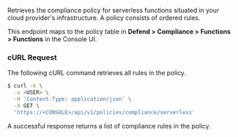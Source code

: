 Retrieves the compliance policy for serverless functions situated in your cloud provider's infrastructure.
A policy consists of ordered rules.

This endpoint maps to the policy table in **Defend > Compliance > Functions > Functions** in the Console UI.

### cURL Request

The following cURL command retrieves all rules in the policy.

```bash
$ curl -k \
  -u <USER> \
  -H 'Content-Type: application/json' \
  -X GET \
  'https://<CONSOLE>/api/v1/policies/compliance/serverless'
```

A successful response returns a list of compliance rules in the policy.
